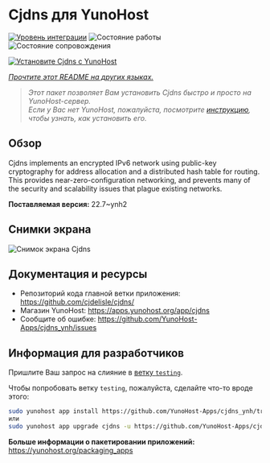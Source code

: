 <!--
Важно: этот README был автоматически сгенерирован <https://github.com/YunoHost/apps/tree/master/tools/readme_generator>
Он НЕ ДОЛЖЕН редактироваться вручную.
-->

# Cjdns для YunoHost

[![Уровень интеграции](https://dash.yunohost.org/integration/cjdns.svg)](https://ci-apps.yunohost.org/ci/apps/cjdns/) ![Состояние работы](https://ci-apps.yunohost.org/ci/badges/cjdns.status.svg) ![Состояние сопровождения](https://ci-apps.yunohost.org/ci/badges/cjdns.maintain.svg)

[![Установите Cjdns с YunoHost](https://install-app.yunohost.org/install-with-yunohost.svg)](https://install-app.yunohost.org/?app=cjdns)

*[Прочтите этот README на других языках.](./ALL_README.md)*

> *Этот пакет позволяет Вам установить Cjdns быстро и просто на YunoHost-сервер.*  
> *Если у Вас нет YunoHost, пожалуйста, посмотрите [инструкцию](https://yunohost.org/install), чтобы узнать, как установить его.*

## Обзор

Cjdns implements an encrypted IPv6 network using public-key cryptography for address allocation and a distributed hash table for routing. This provides near-zero-configuration networking, and prevents many of the security and scalability issues that plague existing networks.


**Поставляемая версия:** 22.7~ynh2

## Снимки экрана

![Снимок экрана Cjdns](./doc/screenshots/screenshot.png)

## Документация и ресурсы

- Репозиторий кода главной ветки приложения: <https://github.com/cjdelisle/cjdns/>
- Магазин YunoHost: <https://apps.yunohost.org/app/cjdns>
- Сообщите об ошибке: <https://github.com/YunoHost-Apps/cjdns_ynh/issues>

## Информация для разработчиков

Пришлите Ваш запрос на слияние в [ветку `testing`](https://github.com/YunoHost-Apps/cjdns_ynh/tree/testing).

Чтобы попробовать ветку `testing`, пожалуйста, сделайте что-то вроде этого:

```bash
sudo yunohost app install https://github.com/YunoHost-Apps/cjdns_ynh/tree/testing --debug
или
sudo yunohost app upgrade cjdns -u https://github.com/YunoHost-Apps/cjdns_ynh/tree/testing --debug
```

**Больше информации о пакетировании приложений:** <https://yunohost.org/packaging_apps>
